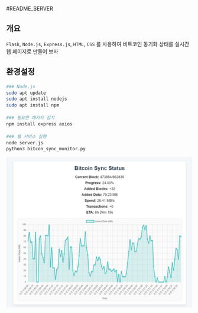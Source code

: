 #README_SERVER

## 개요
`Flask`, `Node.js`, `Express.js`, `HTML`, `CSS` 를 사용하여 비트코인 동기화 상태를 실시간 웹 페이지로 만들어 보자

## 환경설정
```bash
### Node.js
sudo apt update
sudo apt install nodejs
sudo apt install npm

### 필요한 패키지 설치
npm install express axios

### 웹 서비스 실행
node server.js
python3 bitcon_sync_monitor.py
```
![alt text](image.png)